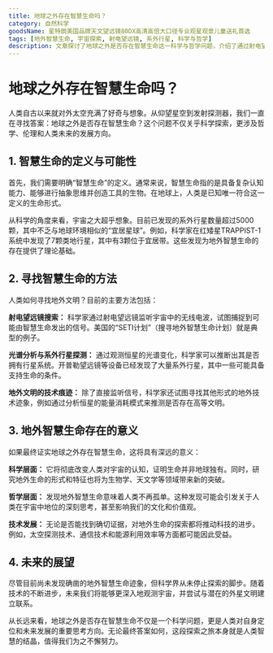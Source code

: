 ```yaml
---
title: 地球之外存在智慧生命吗？
category: 自然科学
goodsName: 星特朗美国品牌天文望远镜80DX高清高倍大口径专业观星观景儿童送礼首选
tags: [地外智慧生命, 宇宙探索, 射电望远镜, 系外行星, 科学与哲学]
description: 文章探讨了地球之外是否存在智慧生命这一科学与哲学问题，介绍了通过射电望远镜、光谱分析等方法寻找地外文明的尝试，以及发现地外智慧生命对科学认知、哲学思考及技术发展的潜在影响，强调了持续探索的重要性。
---
```

# 地球之外存在智慧生命吗？

人类自古以来就对外太空充满了好奇与想象。从仰望星空到发射探测器，我们一直在寻找答案：地球之外是否存在智慧生命？这个问题不仅关乎科学探索，更涉及哲学、伦理和人类未来的发展方向。

## 1. 智慧生命的定义与可能性

首先，我们需要明确“智慧生命”的定义。通常来说，智慧生命指的是具备复杂认知能力、能够进行抽象思维并创造工具的生物。在地球上，人类是已知唯一符合这一定义的生命形式。

从科学的角度来看，宇宙之大超乎想象。目前已发现的系外行星数量超过5000颗，其中不乏与地球环境相似的“宜居星球”。例如，科学家在红矮星TRAPPIST-1系统中发现了7颗类地行星，其中有3颗位于宜居带。这些发现为地外智慧生命的存在提供了理论基础。

## 2. 寻找智慧生命的方法

人类如何寻找地外文明？目前的主要方法包括：

**射电望远镜搜索：**
科学家通过射电望远镜监听宇宙中的无线电波，试图捕捉到可能由智慧生命发出的信号。美国的“SETI计划”（搜寻地外智慧生命计划）就是典型的例子。

**光谱分析与系外行星探测：**
通过观测恒星的光谱变化，科学家可以推断出其是否拥有行星系统。开普勒望远镜等设备已经发现了大量系外行星，其中一些可能具备支持生命的条件。

**地外文明的技术痕迹：**
除了直接监听信号，科学家还试图寻找其他形式的地外技术迹象，例如通过分析恒星的能量消耗模式来推测是否存在高等文明。

## 3. 地外智慧生命存在的意义

如果最终证实地球之外存在智慧生命，这将具有深远的意义：

**科学层面：**
它将彻底改变人类对宇宙的认知，证明生命并非地球独有。同时，研究地外生命的形式和特征也将为生物学、天文学等领域带来新的突破。

**哲学层面：**
发现地外智慧生命意味着人类不再孤单。这种发现可能会引发关于人类在宇宙中地位的深刻思考，甚至影响我们的文化和价值观。

**技术发展：**
无论是否能找到确切证据，对地外生命的探索都将推动科技的进步。例如，太空探测技术、通信技术和能源利用效率等方面都可能因此受益。

## 4. 未来的展望

尽管目前尚未发现确凿的地外智慧生命迹象，但科学界从未停止探索的脚步。随着技术的不断进步，未来我们将能够更深入地观测宇宙，并尝试与潜在的外星文明建立联系。

从长远来看，地球之外是否存在智慧生命不仅是一个科学问题，更是人类对自身定位和未来发展的重要思考方向。无论最终答案如何，这段探索之旅本身就是人类智慧的结晶，值得我们为之不懈努力。